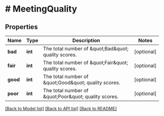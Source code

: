 # # MeetingQuality

## Properties

Name | Type | Description | Notes
------------ | ------------- | ------------- | -------------
**bad** | **int** | The total number of \&quot;Bad\&quot; quality scores. | [optional]
**fair** | **int** | The total number of \&quot;Fair\&quot; quality scores. | [optional]
**good** | **int** | The total number of \&quot;Good\&quot; quality scores. | [optional]
**poor** | **int** | The total number of \&quot;Poor\&quot; quality scores. | [optional]

[[Back to Model list]](../../README.md#models) [[Back to API list]](../../README.md#endpoints) [[Back to README]](../../README.md)
